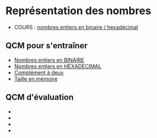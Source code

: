 # Représentation des nombres
* COURS : [nombres entiers en binaire / hexadécimal](COURS_ENTIERS_Binaire_Hexa.ipynb)

## QCM pour s'entraîner

* [Nombres entiers en BINAIRE](https://genumsi.inria.fr/qcm.php?h=3ede5ddf7e6bc621c76aa74702e2d565)
* [Nombres entiers en HEXADECIMAL](https://genumsi.inria.fr/qcm.php?h=a5bce480359dc6ce1d1c3ca01397c7a1)
* [Complément à deux](https://genumsi.inria.fr/qcm.php?h=5a4df9b19329e5c7c5d746fc9c8558c2)
* [Taille en mémoire](https://genumsi.inria.fr/qcm.php?h=4b727fe2660fc52a5ef163f8ee2aa221)


## QCM d'évaluation
* [BINAIRE]: # (https://genumsi.inria.fr/qcm.php?h=62930968543574e4edf03da7cfee5502) 
* [HEXADÉCIMAL]: # (https://genumsi.inria.fr/qcm.php?h=ae3f996b536dcac070c4c72c41837739)
* [COMPLÉMENT À DEUX]: # (https://genumsi.inria.fr/qcm.php?h=315529972afb3fa23051ca4bd55135be)
* [Nombres de type `float`]: # (https://genumsi.inria.fr/qcm.php?h=d7a4a3ab02bf21cbed1fe3436281f09c)
